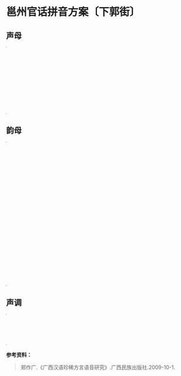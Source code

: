 # 邕州官话拼音方案〔下郭街〕

## 声母

<table style="width:1px; white-space:nowrap; text-align:center;">
  <tr>
	<td><span style="font-size:2em;">b</span> [p] </td>
	<td><span style="font-size:2em;">p</span> [pʰ] </td>
	<td><span style="font-size:2em;">m</span> [m] </td>
	<td><span style="font-size:2em;">f</span> [f] </td>
	<td></td>
  </tr>
  <tr>
	<td><span style="font-size:2em;">d</span> [t] </td>
	<td><span style="font-size:2em;">t</span> [tʰ] </td>
	<td><span style="font-size:2em;">n</span> [n] </td>
	<td><span style="font-size:2em;">sl</span> [ɬ] </td>
	<td><span style="font-size:2em;">l</span> [l] </td>
  </tr>
  <tr>
	<td><span style="font-size:2em;">z</span> [ts] </td>
	<td><span style="font-size:2em;">c</span> [tsʰ] </td>
	<td></td>
	<td><span style="font-size:2em;">s</span> [s] </td>
	<td></td>
  </tr>
  <tr>
	<td><span style="font-size:2em;">j</span> [tɕ] </td>
	<td><span style="font-size:2em;">q</span> [tɕʰ] </td>
	<td></td>
	<td><span style="font-size:2em;">x</span> [ɕ] </td>
	<td> </td>
  </tr>

</table>


## 韵母

<table style="width:1px; white-space:nowrap; text-align:center;">
  <tr>
	<td></td>
	<td><span style="font-size:2em;">a/ao</span><br/>[a]/[au]<br/></td>
	<td><span style="font-size:2em;">e/ou</span><br/>[ə]/[əu]<br/></td>
	<td><span style="font-size:2em;">an/ang</span><br/>[an]/[aŋ]<br/></td>
	<td><span style="font-size:2em;">en/eng</span><br/>[ən]/[əŋ]<br/></td>
	<td><span style="font-size:2em;">o/ong</span><br/>[o]/[uŋ]<br/></td>
  </tr>
  <tr>
	<td><span style="font-size:2em;">i</span><br/>[i]<br/></td>
	<td><span style="font-size:2em;">ia/iao</span><br/>[ia]/[iau]<br/></td>
	<td><span style="font-size:2em;">ie/iou</span><br/>[ie]/[iɘu]<br/></td>
	<td><span style="font-size:2em;">ian/iang</span><br/>[(i)en]/[iaŋ]<br/></td>
	<td><span style="font-size:2em;">in/ing</span><br/>[in]/[iəŋ]<br/></td>
	<td><span style="font-size:2em;">io/iong</span><br/>[io]/[yŋ]<br/></td>
  </tr>
  <tr>
	<td><span style="font-size:2em;">u</span><br/>[u]<br/></td>
	<td><span style="font-size:2em;">ua</span><br/>[ua]<br/></td>
	<td><span style="font-size:2em;"></span><br/><br/></td>
	<td><span style="font-size:2em;">uan/uang</span><br/>[uan]/[uaŋ]<br/></td>
	<td><span style="font-size:2em;">uen</span><br/>[uən]<br/></td>
	<td></td>
  </tr>
  <tr>
	<td><span style="font-size:2em;">-i</span><br/>[ɿ]<br/></td>
	<td><span style="font-size:2em;">ai/uai</span><br/>[ai]/[uai]<br/></td>
	<td><span style="font-size:2em;">ei/uei</span><br/>[ei]/[uei]<br/></td>
	<td></td>
	<td></td>
	<td><span style="font-size:2em;">er</span><br/>[œ]<br/></td>
  </tr>
  <tr>
	<td><span style="font-size:2em;">ü</span><br/>[y]<br/></td>
	<td></td>
	<td><span style="font-size:2em;">üe</span><br/>[ye]<br/></td>
	<td><span style="font-size:2em;">üan</span><br/>[yen]<br/></td>
	<td><span style="font-size:2em;">ün/üt</span><br/>[yn]/[yt]<br/></td>
	<td><span style="font-size:2em;">üu</span><br/>[iu]<br/></td>
  </tr>
  <tr>
	<td><span style="font-size:2em;">em/im</span><br/>[əm]/[iəm]<br/></td>
	<td><span style="font-size:2em;">iam</span><br/>[iem]<br/></td>
	<td><span style="font-size:2em;">iet/et/it</span><br/>[(i)et]/[ɐt]/[ət]<br/></td>
	<td><span style="font-size:2em;">ep/ip</span><br/>[ɐp]/[(i)əp]<br/></td>
	<td><span style="font-size:2em;">iek/ek/ik</span><br/>[ek]/[ɐk]/[ək]<br/></td>
	<td><span style="font-size:2em;">ok</span><br/>[ɔk]<br/></td>
  </tr>
</table>


## 声调

<table style="width:1px; white-space:nowrap; text-align:center;">
  <tr>
	<td><span style="font-size:1.5em;">阴平 1 [35]</span></td>
	<td><span style="font-size:1.5em;">上声 3 [54]</span></td>
	<td><span style="font-size:1.5em;">去声 4 [13]</span></td>
	<td><span style="font-size:1.5em;">阴入 6 [5]</span></td>
  </tr>
  <tr>
	<td><span style="font-size:1.5em;">阳平 2 [31]</span></td>
	<td></td>
	<td></td>
	<td><span style="font-size:1.5em;">阳入 7 [2]</span></td>
  </tr>
</table>

**参考资料：**

> 郑作广.《广西汉语珍稀方言语音研究》.广西民族出版社.2009-10-1.